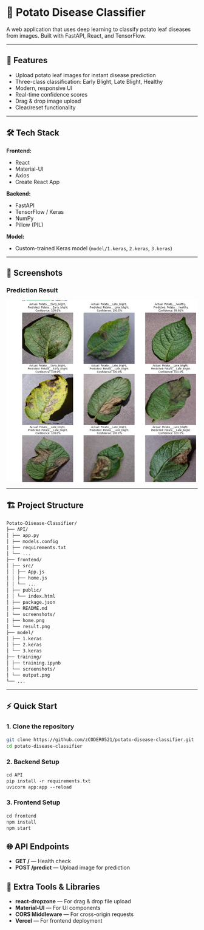 # 🥔 Potato Disease Classifier

A web application that uses deep learning to classify potato leaf diseases from images. Built with FastAPI, React, and TensorFlow.

---

## 🚀 Features

- Upload potato leaf images for instant disease prediction
- Three-class classification: Early Blight, Late Blight, Healthy
- Modern, responsive UI
- Real-time confidence scores
- Drag & drop image upload
- Clear/reset functionality

---

## 🛠️ Tech Stack

**Frontend:**  
- React  
- Material-UI  
- Axios  
- Create React App

**Backend:**  
- FastAPI  
- TensorFlow / Keras  
- NumPy  
- Pillow (PIL)

**Model:**  
- Custom-trained Keras model (`model/1.keras`, `2.keras`, `3.keras`)

---

## 📸 Screenshots

### Prediction Result
![Result Screenshot](training/screenshots/output.png)

---

## 🏗️ Project Structure

```
Potato-Disease-Classifier/
├── API/
│ ├── app.py
│ ├── models.config
│ ├── requirements.txt
│ └── ...
├── frontend/
│ ├── src/
│ │ ├── App.js
│ │ ├── home.js
│ │ └── ...
│ ├── public/
│ │ └── index.html
│ ├── package.json
│ ├── README.md
│ └── screenshots/
│ ├── home.png
│ └── result.png
├── model/
│ ├── 1.keras
│ ├── 2.keras
│ └── 3.keras
├── training/
│ ├── training.ipynb
│ └── screenshots/
│ └── output.png
└── ...

```


---

## ⚡ Quick Start

### 1. Clone the repository

```sh
git clone https://github.com/zCODER0521/potato-disease-classifier.git
cd potato-disease-classifier
```

### 2. Backend Setup

```
cd API
pip install -r requirements.txt
uvicorn app:app --reload
```

### 3. Frontend Setup

```
cd frontend
npm install
npm start
```

## 🌐 API Endpoints

- **GET /** — Health check  
- **POST /predict** — Upload image for prediction  

## 📝 Extra Tools & Libraries

- **react-dropzone** — For drag & drop file upload  
- **Material-UI** — For UI components  
- **CORS Middleware** — For cross-origin requests  
- **Vercel** — For frontend deployment  
